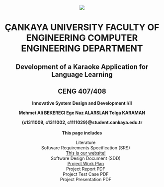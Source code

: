 
<p align="center">
<img src="https://i.hizliresim.com/p6r94N.png">
</p>
 <h1 align="center">ÇANKAYA UNIVERSITY FACULTY OF ENGINEERING COMPUTER ENGINEERING DEPARTMENT</h1>
<h2 align="center">Development of a Karaoke Application for Language Learning</h2>
<h2 align="center">CENG 407/408</h2>
<p align="center">
<b align="center">Innovative System Design and Development I/II</b>


<p align="center">
<b align="center">Mehmet Ali BEKERECI     Ege Naz ALARSLAN      Tolga KARAMAN</b><br>

<p align="center">
<b align="center">{c1311009, c1311002, c1111029}@student.cankaya.edu.tr</b><br>


<br/>
<b align="center">This page includes</b>

 <ul style="list-style-type:none"  align="center">
  <li>Literature</li>
<li> Software Requirements Specification (SRS)</li>
<li> <a href="http://developmentkaraoke.unaux.com/MainPage.html">This is our website!</a> </li>
<li> Software Design Document (SDD)</li>
<li> <a href="https://docs.google.com/spreadsheets/d/1UvhSIQKB9O_zAtkDcbCTJLw2sfHCoISJobhdgsVElMs/edit?usp=sharing"> Project Work Plan</a></li>
<li> Project Report PDF</li>
<li> Project Test Case PDF</li>
<li> Project Presentation PDF</li>
</ol> 
